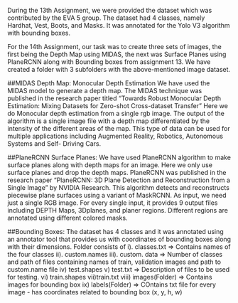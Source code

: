 During the 13th Assignment, we were provided the dataset which was contributed by the EVA 5 group. The dataset had 4 classes, namely Hardhat, Vest, Boots, and Masks. It was annotated for the Yolo V3 algorithm with bounding boxes. 

For the 14th Assignment, our task was to create three sets of images, the first being the Depth Map using MIDAS, the next was Surface Planes using PlaneRCNN along with Bounding boxes from assignment 13. We have created a folder with 3 subfolders with the above-mentioned image dataset.

##MIDAS Depth Map: 
Monocular Depth Estimation 
We have used the MIDAS model to generate a depth map. The MIDAS technique was published in the research paper titled “Towards Robust Monocular Depth Estimation: Mixing Datasets for Zero-shot Cross-dataset Transfer”  Here we do Monocular depth estimation from a single rgb image. The output of the algorithm is a single image file with a depth map differentiated by the intensity of the different areas of the map. This type of data can be used for multiple applications including Augmented Reality, Robotics, Autonomous Systems and Self- Driving Cars.


##PlaneRCNN Surface Planes: 
We have used PlaneRCNN algorithm to make surface planes along with depth maps for an image. Here we only use surface planes and drop the depth maps.  PlaneRCNN was published in the research paper “PlaneRCNN: 3D Plane Detection and Reconstruction from a Single Image” by NVIDIA Research. This algorithm detects and reconstructs piecewise plane surfaces using a variant of MaskRCNN. As input, we need just a single RGB image. For every single input, it provides 9 output files including DEPTH Maps, 3Dplanes, and planer regions.  Different regions are annotated using different colored masks.


##Bounding Boxes: 
The dataset has 4 classes and it was annotated using an annotator tool that provides us with coordinates of bounding boxes along with their dimensions. Folder consists of 
i). classes.txt => Contains names of the four classes
ii). custom.names
iii). custom. data => Number of classes and path of files containing names of train, validation images and path to custom.name file
iv) test.shapes
v)  test.txt => Description of files to  be used for testing.
vi) train.shapes
vii)train.txt
viii) images(Folder) => Contains images for bounding box 
ix) labels(Folder) => COntains txt file for every image - has coordinates related to bounding box (x, y, h, w)
